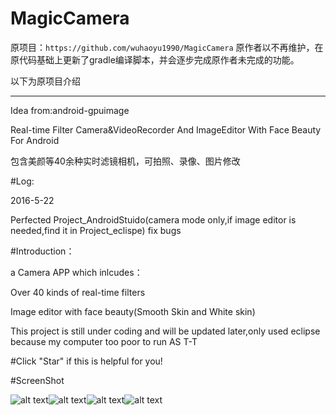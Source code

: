# MagicCamera 

原项目：`https://github.com/wuhaoyu1990/MagicCamera` 
原作者以不再维护，在原代码基础上更新了gradle编译脚本，并会逐步完成原作者未完成的功能。

以下为原项目介绍

----

Idea from:android-gpuimage

Real-time Filter Camera&VideoRecorder And ImageEditor With Face Beauty For Android

包含美颜等40余种实时滤镜相机，可拍照、录像、图片修改 

#Log:

2016-5-22

Perfected Project_AndroidStuido(camera mode only,if image editor is needed,find it in Project_eclispe)
fix bugs

#Introduction：

a Camera APP which inlcudes：

Over 40 kinds of real-time filters 

Image editor with face beauty(Smooth Skin and White skin)

This project is still under coding and will be updated later,only used eclipse because my computer too poor to run AS T-T

#Click "Star" if this is helpful for you!

#ScreenShot

![alt text](https://github.com/wuhaoyu1990/MagicCamera/blob/master/Screenshot_1.png)![alt text](https://github.com/wuhaoyu1990/MagicCamera/blob/master/Screenshot_2.png)![alt text](https://github.com/wuhaoyu1990/MagicCamera/blob/master/Screenshot_3.png)![alt text](https://github.com/wuhaoyu1990/MagicCamera/blob/master/Screenshot_4.png)
